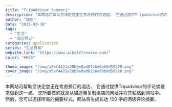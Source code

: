```yaml
---
title: "TripAdvisor Summary"
description: "本网站可帮助您决定您正在考虑预订的酒店。 它通过提供Tripadvisor的评论摘要来做到这一点。 您所要做的就是从猫途"
author: "瑞东"
date: "2023-03-30"
tags:
  - "生活"
  - "酒店预订"
categories: application
series: "生活日常"
website_link: "https://www.aihotelreview.com/"
color: "#666"

thumb_image: "/img/a5ef4421a20b0e0ad8126e0bb9d58520.png"
cover_image: "/img/a5ef4421a20b0e0ad8126e0bb9d58520.png"
---
```


本网站可帮助您决定您正在考虑预订的酒店。 它通过提供Tripadvisor的评论摘要来做到这一点。 您所要做的就是从猫途鹰复制酒店的网址并将其粘贴到网站中。 然后，您可以选择所需的摘要样式，网站将生成长达 100 字的酒店评论摘要。